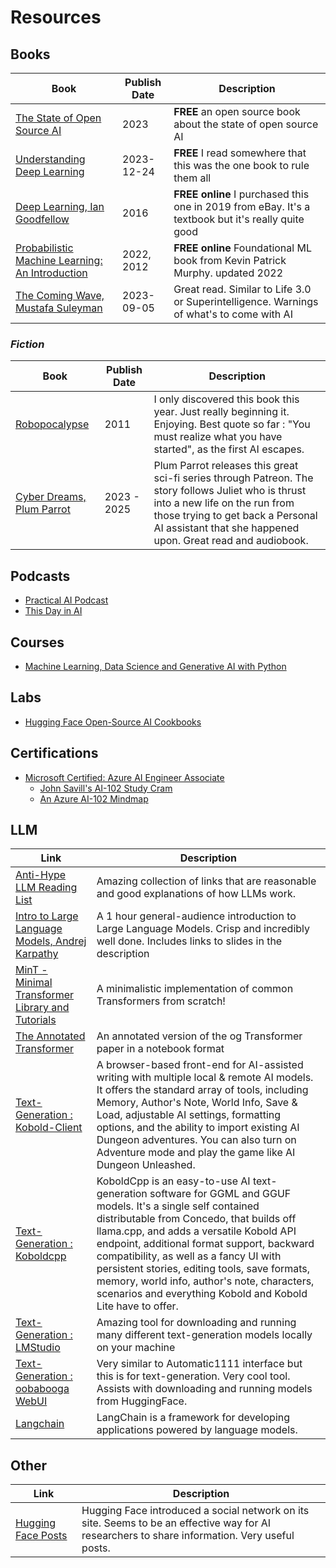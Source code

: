 # Resources

## Books
| Book | Publish Date | Description |
|-|-|-|
| [The State of Open Source AI](https://github.com/premAI-io/state-of-open-source-ai) | 2023 | **FREE** an open source book about the state of open source AI |
| [Understanding Deep Learning](https://udlbook.github.io/udlbook/) | 2023-12-24 | **FREE** I read somewhere that this was the one book to rule them all |
| [Deep Learning, Ian Goodfellow](https://www.deeplearningbook.org/) | 2016 | **FREE online** I purchased this one in 2019 from eBay. It's a textbook but it's really quite good |  
| [Probabilistic Machine Learning: An Introduction](https://probml.github.io/pml-book/book1.html) | 2022, 2012 | **FREE online** Foundational ML book from Kevin Patrick Murphy. updated 2022 |
| [The Coming Wave, Mustafa Suleyman](https://www.the-coming-wave.com/) | 2023-09-05 | Great read. Similar to Life 3.0 or Superintelligence. Warnings of what's to come with AI |

### *Fiction*
| Book | Publish Date | Description |
|-|-|-|
| [Robopocalypse](https://www.goodreads.com/book/show/9634967-robopocalypse) | 2011 | I only discovered this book this year. Just really beginning it. Enjoying. Best quote so far : "You must realize what you have started", as the first AI escapes. |
| [Cyber Dreams, Plum Parrot](https://www.goodreads.com/series/374182-cyber-dreams) | 2023 - 2025 | Plum Parrot releases this great sci-fi series through Patreon. The story follows Juliet who is thrust into a new life on the run from those trying to get back a Personal AI assistant that she happened upon. Great read and audiobook. |

## Podcasts
- [Practical AI Podcast](https://changelog.com/practicalai)
- [This Day in AI](https://www.thisdayinai.com/)

## Courses
- [Machine Learning, Data Science and Generative AI with Python](https://www.udemy.com/share/101W9O3@VqPjR6sljJFflMO_mBMY8Uscvj2cNVU9fw6gIJ3_CPRQtxm9pkSp6Rl7etLlW3dl/)

## Labs
- [Hugging Face Open-Source AI Cookbooks](https://huggingface.co/learn/cookbook/index)

## Certifications
- [Microsoft Certified: Azure AI Engineer Associate](https://learn.microsoft.com/en-us/credentials/certifications/exams/ai-102/)
  - [John Savill's AI-102 Study Cram](https://youtu.be/I7fdWafTcPY?si=61NBPmfqbxD8G0j_)
  - [An Azure AI-102 Mindmap](./images/azure-ai-mindmap.svg)

## LLM
| Link | Description |
|-|-|
|[Anti-Hype LLM Reading List](https://gist.github.com/veekaybee/be375ab33085102f9027853128dc5f0e)| Amazing collection of links that are reasonable and good explanations of how LLMs work. | 
| [Intro to Large Language Models, Andrej Karpathy](https://youtu.be/zjkBMFhNj_g?si=yDJ0dXxDEtGR87FH) | A 1 hour general-audience introduction to Large Language Models. Crisp and incredibly well done. Includes links to slides in the description |
| [MinT - Minimal Transformer Library and Tutorials](https://github.com/dpressel/mint) | A minimalistic implementation of common Transformers from scratch! | 
| [ The Annotated Transformer](https://nlp.seas.harvard.edu/annotated-transformer/) | An annotated version of the og Transformer paper in a notebook format |
| [ Text-Generation : Kobold-Client](https://github.com/KoboldAI/KoboldAI-Client) | A browser-based front-end for AI-assisted writing with multiple local & remote AI models. It offers the standard array of tools, including Memory, Author's Note, World Info, Save & Load, adjustable AI settings, formatting options, and the ability to import existing AI Dungeon adventures. You can also turn on Adventure mode and play the game like AI Dungeon Unleashed. |
| [ Text-Generation : Koboldcpp](https://github.com/LostRuins/koboldcpp) | KoboldCpp is an easy-to-use AI text-generation software for GGML and GGUF models. It's a single self contained distributable from Concedo, that builds off llama.cpp, and adds a versatile Kobold API endpoint, additional format support, backward compatibility, as well as a fancy UI with persistent stories, editing tools, save formats, memory, world info, author's note, characters, scenarios and everything Kobold and Kobold Lite have to offer. |
| [ Text-Generation : LMStudio](https://lmstudio.ai/) | Amazing tool for downloading and running many different text-generation models locally on your machine |
| [ Text-Generation : oobabooga WebUI](https://github.com/oobabooga/text-generation-webui) | Very similar to Automatic1111 interface but this is for text-generation. Very cool tool. Assists with downloading and running models from HuggingFace. |
| [Langchain](https://python.langchain.com/docs/get_started/introduction) | LangChain is a framework for developing applications powered by language models. |

## Other
| Link | Description |
|-|-|
|[Hugging Face Posts](https://huggingface.co/posts)| Hugging Face introduced a social network on its site. Seems to be an effective way for AI researchers to share information. Very useful posts. |
